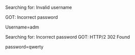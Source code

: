 Searching for:  Invalid username

GOT: Incorrect password

Username=adm

Searching for:  Incorrect password
GOT: HTTP/2 302 Found

password=qwerty